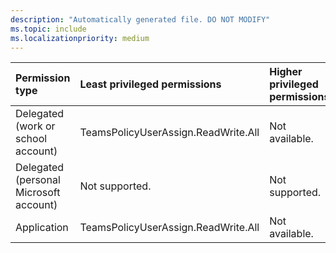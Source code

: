 ```yaml
---
description: "Automatically generated file. DO NOT MODIFY"
ms.topic: include
ms.localizationpriority: medium
---
```


|Permission type|Least privileged permissions|Higher privileged permissions|
|:---|:---|:---|
|Delegated (work or school account)|TeamsPolicyUserAssign.ReadWrite.All|Not available.|
|Delegated (personal Microsoft account)|Not supported.|Not supported.|
|Application|TeamsPolicyUserAssign.ReadWrite.All|Not available.|

